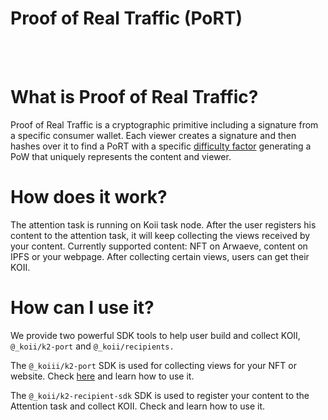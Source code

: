 # Proof of Real Traffic (PoRT)

<br/>
<br/>

# What is Proof of Real Traffic?
Proof of Real Traffic is a cryptographic primitive including a signature from a specific consumer wallet. Each viewer creates a signature and then hashes over it to find a PoRT with a specific [difficulty factor](https://btc.com/stats/diff)   generating a PoW that uniquely represents the content and viewer.

# How does it work?
The attention task is running on Koii task node. After the user registers his content to the attention task, it will keep collecting the views received by your content. Currently supported content: NFT on Arwaeve, content on IPFS or your webpage. After collecting certain views, users can get their KOII.

# How can I use it?
We provide two powerful SDK tools to help user build and collect KOII, ```@_koii/k2-port``` and ```@_koii/recipients.```

The ```@_koiii/k2-port``` SDK is used for collecting views for your NFT or website. Check [here](./registering-content) and learn how to use it.

The ```@_koii/k2-recipient-sdk``` SDK is used to register your content to the Attention task and collect KOII. Check  and learn how to use it.